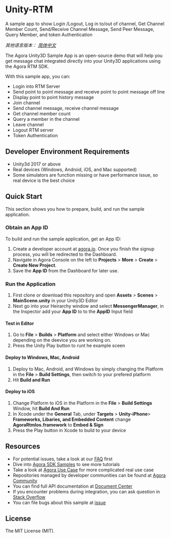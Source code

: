 # Unity-RTM
A sample app to show Login /Logout, Log in to/out of channel, Get Channel Member Count, Send/Receive Channel Message, Send Peer Message, Query Member, and token Authentication

*其他语言版本： [简体中文](README.zh.md)*

The Agora Unity3D Sample App is an open-source demo that will help you get message chat integrated directly into your Unity3D applications using the Agora RTM SDK.

With this sample app, you can:

- Login into RTM Server
- Send point to point message and receive point to point message off line
- Display point to point history message
- Join channel
- Send channel message, receive channel message
- Get channel member count
- Query a member in the channel
- Leave channel
- Logout RTM server
- Token Authentication


## Developer Environment Requirements
- Unity3d 2017 or above
- Real devices (Windows, Android, iOS, and Mac supported)
- Some simulators are function missing or have performance issue, so real device is the best choice

## Quick Start

This section shows you how to prepare, build, and run the sample application.

### Obtain an App ID

To build and run the sample application, get an App ID:
1. Create a developer account at [agora.io](https://dashboard.agora.io/signin/). Once you finish the signup process, you will be redirected to the Dashboard.
2. Navigate in Agora Console on the left to **Projects** > **More** > **Create** > **Create New Project**.
3. Save the **App ID** from the Dashboard for later use.

### Run the Application   

1. First clone or download this repository and open **Assets** > **Scenes** > **MainScene.unity** in your Unity3D Editor
2. Next go into your Heirarchy window and select **MessengerManager**, in the Inspector add your **App ID** to to the **AppID** Input field

#### Test in Editor 
1. Go to **File** > **Builds** > **Platform** and select either Windows or Mac depending on the deevice you are working on. 
2. Press the Unity Play button to runt he example sceen 

#### Deploy to Windows, Mac, Android
1. Deploy to Mac, Android, and Windows by simply changing the Platform in the **File** > **Build Settings**, then switch to your prefered platform
2. Hit **Build and Run**

#### Deploy to iOS
1. Change Platform to iOS in the Platform in the **File** > **Build Settings** Window, hit **Build And Run**
2. In Xcode under the **General** Tab, under **Targets** > **Unity-iPhone**> **Frameworks, Libaries, and Embedded Content** change **AgoraRtmIos.framework** to **Embed & Sign**
3. Press the Play button in Xcode to build to your device





## Resources

- For potential issues, take a look at our [FAQ](https://docs.agora.io/cn/faq) first
- Dive into [Agora SDK Samples](https://github.com/AgoraIO) to see more tutorials
- Take a look at [Agora Use Case](https://github.com/AgoraIO-usecase) for more complicated real use case
- Repositories managed by developer communities can be found at [Agora Community](https://github.com/AgoraIO-Community)
- You can find full API documentation at [Document Center](https://docs.agora.io/en/)
- If you encounter problems during integration, you can ask question in [Stack Overflow](https://stackoverflow.com/questions/tagged/agora.io)
- You can file bugs about this sample at [issue](https://github.com/jakep84/Unity-RTM/issues)

## License
The MIT License (MIT).
